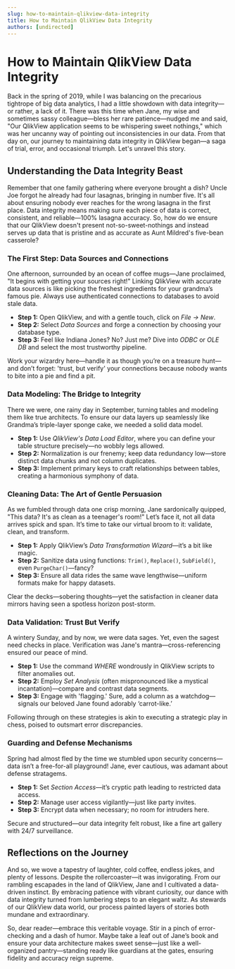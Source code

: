 ```yaml
---
slug: how-to-maintain-qlikview-data-integrity
title: How to Maintain QlikView Data Integrity
authors: [undirected]
---
```



# How to Maintain QlikView Data Integrity

Back in the spring of 2019, while I was balancing on the precarious tightrope of big data analytics, I had a little showdown with data integrity—or rather, a lack of it. There was this time when Jane, my wise and sometimes sassy colleague—bless her rare patience—nudged me and said, "Our QlikView application seems to be whispering sweet nothings," which was her uncanny way of pointing out inconsistencies in our data. From that day on, our journey to maintaining data integrity in QlikView began—a saga of trial, error, and occasional triumph. Let's unravel this story.

## Understanding the Data Integrity Beast

Remember that one family gathering where everyone brought a dish? Uncle Joe forgot he already had four lasagnas, bringing in number five. It's all about ensuring nobody ever reaches for the wrong lasagna in the first place. Data integrity means making sure each piece of data is correct, consistent, and reliable—100% lasagna accuracy. So, how do we ensure that our QlikView doesn't present not-so-sweet-nothings and instead serves up data that is pristine and as accurate as Aunt Mildred's five-bean casserole?

### The First Step: Data Sources and Connections

One afternoon, surrounded by an ocean of coffee mugs—Jane proclaimed, "It begins with getting your sources right!" Linking QlikView with accurate data sources is like picking the freshest ingredients for your grandma’s famous pie. Always use authenticated connections to databases to avoid stale data. 

- **Step 1:** Open QlikView, and with a gentle touch, click on *File → New*.
- **Step 2:** Select *Data Sources* and forge a connection by choosing your database type.
- **Step 3:** Feel like Indiana Jones? No? Just me? Dive into *ODBC* or *OLE DB* and select the most trustworthy pipeline.

Work your wizardry here—handle it as though you’re on a treasure hunt—and don’t forget: 'trust, but verify' your connections because nobody wants to bite into a pie and find a pit.

### Data Modeling: The Bridge to Integrity

There we were, one rainy day in September, turning tables and modeling them like true architects. To ensure our data layers up seamlessly like Grandma’s triple-layer sponge cake, we needed a solid data model.

- **Step 1:** Use *QlikView's Data Load Editor*, where you can define your table structure precisely—no wobbly legs allowed.
- **Step 2:** Normalization is our frenemy; keep data redundancy low—store distinct data chunks and not column duplicates.
- **Step 3:** Implement primary keys to craft relationships between tables, creating a harmonious symphony of data.

### Cleaning Data: The Art of Gentle Persuasion

As we fumbled through data one crisp morning, Jane sardonically quipped, "This data? It's as clean as a teenager's room!" Let’s face it, not all data arrives spick and span. It’s time to take our virtual broom to it: validate, clean, and transform.

- **Step 1:** Apply QlikView’s *Data Transformation Wizard*—it’s a bit like magic.
- **Step 2:** Sanitize data using functions: `Trim()`, `Replace()`, `SubField()`, even `PurgeChar()`—fancy?
- **Step 3:** Ensure all data rides the same wave lengthwise—uniform formats make for happy datasets.

Clear the decks—sobering thoughts—yet the satisfaction in cleaner data mirrors having seen a spotless horizon post-storm.

### Data Validation: Trust But Verify

A wintery Sunday, and by now, we were data sages. Yet, even the sagest need checks in place. Verification was Jane's mantra—cross-referencing ensured our peace of mind.

- **Step 1:** Use the command *WHERE* wondrously in QlikView scripts to filter anomalies out.
- **Step 2:** Employ *Set Analysis* (often mispronounced like a mystical incantation)—compare and contrast data segments.
- **Step 3:** Engage with 'flagging.' Sure, add a column as a watchdog—signals our beloved Jane found adorably ‘carrot-like.’

Following through on these strategies is akin to executing a strategic play in chess, poised to outsmart error discrepancies.

### Guarding and Defense Mechanisms

Spring had almost fled by the time we stumbled upon security concerns—data isn’t a free-for-all playground! Jane, ever cautious, was adamant about defense stratagems.

- **Step 1:** Set *Section Access*—it’s cryptic path leading to restricted data access.
- **Step 2:** Manage user access vigilantly—just like party invites.
- **Step 3:** Encrypt data when necessary; no room for intruders here.

Secure and structured—our data integrity felt robust, like a fine art gallery with 24/7 surveillance.

## Reflections on the Journey

And so, we wove a tapestry of laughter, cold coffee, endless jokes, and plenty of lessons. Despite the rollercoaster—it was invigorating. From our rambling escapades in the land of QlikView, Jane and I cultivated a data-driven instinct. By embracing patience with vibrant curiosity, our dance with data integrity turned from lumbering steps to an elegant waltz. As stewards of our QlikView data world, our process painted layers of stories both mundane and extraordinary.

So, dear reader—embrace this veritable voyage. Stir in a pinch of error-checking and a dash of humor. Maybe take a leaf out of Jane’s book and ensure your data architecture makes sweet sense—just like a well-organized pantry—standing ready like guardians at the gates, ensuring fidelity and accuracy reign supreme.